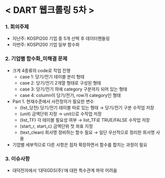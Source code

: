 # < DART 웹크롤링 5차 >

### 1. 회의주제
-    지난주: KOSPI200 기업 중 5개 선택 후 데이터핸들링 
-    이번주: KOSPI200 기업 일부 함수화   

### 2. 기업별 함수화_미해결 문제
- 크게 4종류의 code로 작업 진행
   - case 1: 당기/전기 테이블 분리 형태
   - case 2: 당기/전기 2개열 형태로 구성된 형태
   - case 3: 당기/전기 하에 category 구분까지 되어 있는 형태
   - case 4: column이 당기/전기, row가 category인 형태 
- Part 1. 현재수준에서 사전정의가 필요한 변수
   - (list_당전) 당기/전기 테이블 따로 있는 형태 → 당기/전기 구분 수작업 저장
   - (unit) 금액단위 지정 → unit으로 수작업 저장
   - (list_TF) 각 테이블 필요성 여부 → list_TF로 TRUE/FALSE 수작업 저장
   - (start_r, start_c) 금액단위 첫 좌표 지정
   - (text_clean) 회사명 정비하는 함수 필요 → 일단 우선적으로 정리한 회사명 사용
- 기업별 세부적으로 다른 사항은 점차 확장하면서 함수를 합치는 과정이 필요

### 3. 이슈사항
-  대덕전자에서 ‘대덕GDS(주)’에 대한 특수관계 파악 어려움

